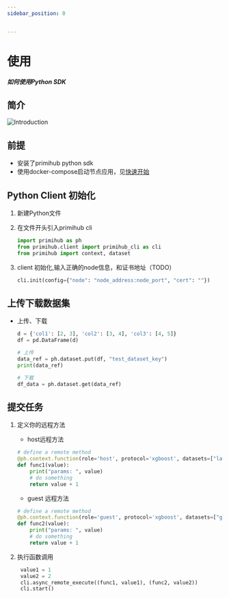 ```yaml
---
sidebar_position: 0


---
```


# 使用

***如何使用Python SDK***

## 简介

![Introduction](./Primihub_CS_Des.drawio.png)

## 前提

- 安装了primihub python sdk
- 使用docker-compose启动节点应用，见[快速开始](https://docs.primihub.com/docs/quick-start)

## Python Client 初始化

1. 新建Python文件

2. 在文件开头引入primihub cli

   ```python
   import primihub as ph
   from primihub.client import primihub_cli as cli
   from primihub import context, dataset
   ```

3. client 初始化,输入正确的node信息，和证书地址（TODO）

   ```python
   cli.init(config={"node": "node_address:node_port", "cert": ""})
   ```

## 上传下载数据集

- 上传、下载

  ```python
  d = {'col1': [2, 3], 'col2': [3, 4], 'col3': [4, 5]}
  df = pd.DataFrame(d)
  
  # 上传
  data_ref = ph.dataset.put(df, "test_dataset_key")
  print(data_ref)
  
  # 下载
  df_data = ph.dataset.get(data_ref)
  
  
  ```

## 提交任务

1. 定义你的远程方法

   - host远程方法

   ```python
   # define a remote method
   @ph.context.function(role='host', protocol='xgboost', datasets=["label_dataset"], next_peer="*:12120")
   def func1(value):
       print("params: ", value)
       # do something
       return value + 1
   
   ```

   - guest 远程方法

   ```python
   # define a remote method
   @ph.context.function(role='guest', protocol='xgboost', datasets=["guest_dataset"], next_peer="localhost:12120")
   def func2(value):
       print("params: ", value)
       # do something
       return value + 1
   ```

2. 执行函数调用

   ```python
    value1 = 1
    value2 = 2
    cli.async_remote_execute((func1, value1), (func2, value2))
    cli.start()
   ```
